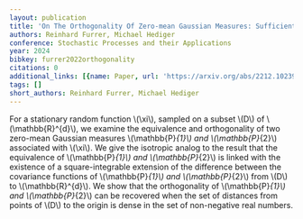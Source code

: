 ```yaml
---
layout: publication
title: 'On The Orthogonality Of Zero-mean Gaussian Measures: Sufficiently Dense Sampling'
authors: Reinhard Furrer, Michael Hediger
conference: Stochastic Processes and their Applications
year: 2024
bibkey: furrer2022orthogonality
citations: 0
additional_links: [{name: Paper, url: 'https://arxiv.org/abs/2212.10239'}]
tags: []
short_authors: Reinhard Furrer, Michael Hediger
---
```

For a stationary random function \\(\xi\\), sampled on a subset \\(D\\) of
\\(\mathbb\{R\}^\{d\}\\), we examine the equivalence and orthogonality of two zero-mean
Gaussian measures \\(\mathbb\{P\}_\{1\}\\) and \\(\mathbb\{P\}_\{2\}\\) associated with \\(\xi\\).
We give the isotropic analog to the result that the equivalence of
\\(\mathbb\{P\}_\{1\}\\) and \\(\mathbb\{P\}_\{2\}\\) is linked with the existence of a
square-integrable extension of the difference between the covariance functions
of \\(\mathbb\{P\}_\{1\}\\) and \\(\mathbb\{P\}_\{2\}\\) from \\(D\\) to \\(\mathbb\{R\}^\{d\}\\). We show
that the orthogonality of \\(\mathbb\{P\}_\{1\}\\) and \\(\mathbb\{P\}_\{2\}\\) can be
recovered when the set of distances from points of \\(D\\) to the origin is dense
in the set of non-negative real numbers.